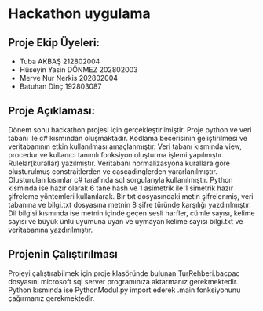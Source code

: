 # Hackathon uygulama

## Proje Ekip Üyeleri:

* Tuba AKBAŞ                212802004
* Hüseyin Yasin DÖNMEZ      202802003
* Merve Nur Nerkis          202802004
* Batuhan Dinç              192803087


## Proje Açıklaması:
Dönem sonu hackathon projesi için gerçekleştirilmiştir. Proje python ve veri tabanı ile c# kısmından oluşmaktadır. Kodlama becerisinin geliştirilmesi ve veritabanının etkin kullanılması amaçlanmıştır.
Veri tabanı kısmında view, procedur ve kullanıcı tanımlı fonksiyon oluşturma işlemi yapılmıştır. Rulelar(kurallar) yazılmıştır. Veritabanı normalizasyona kurallara göre oluşturulmuş constraitlerden ve cascadinglerden yararlanılmıştır. Olusturulan kısımlar c# tarafında sql sorgularıyla kullanılmıştır.
Python kısmında ise hazır olarak 6 tane hash ve 1 asimetrik ile 1 simetrik hazır şifreleme yöntemleri kullanılarak. Bir txt dosyasındaki metin şifrelenmiş, veri tabanına ve bilgi.txt dosyasına metnin 8 şifre türünde karşılığı yazdırılmıştır. Dil bilgisi kısmında ise metnin içinde geçen sesli harfler, cümle sayısı, kelime sayısı ve büyük ünlü uyumuna uyan ve uymayan kelime sayısı  bilgi.txt ve veritabanına yazdırılmıştır.

## Projenin  Çalıştırılması

Projeyi çalıştırabilmek için proje klasöründe bulunan
TurRehberi.bacpac dosyasını microsoft sql server programınıza aktarmanız gerekmektedir.
Python kısmında ise PythonModul.py import ederek .main fonksiyonunu çağırmanız gerekmektedir.
